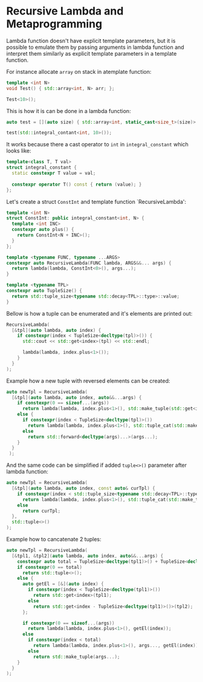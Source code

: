 # Recursive Lambda and Metaprogramming

Lambda function doesn't have explicit template parameters, but it is possible to emulate them by passing arguments in lambda function and interpret them similarly as explicit template parameters in a template function.

For instance allocate `array` on stack in atemplate function:
```C++
template <int N>
void Test() { std::array<int, N> arr; };

Test<10>();
```
This is how it is can be done in a lambda function:

```C++
auto test = [](auto size) { std::array<int, static_cast<size_t>(size)> arr; };

test(std::integral_contant<int, 10>());
```
It works because there a cast operator to `int` in `integral_constant` which looks like:
```C++
template<class T, T val>
struct integral_constant {	
  static constexpr T value = val;
  
  constexpr operator T() const { return (value); }
};
```

Let's create a struct `ConstInt` and template function `RecursiveLambda':
```C++
template <int N>
struct ConstInt: public integral_constant<int, N> {
  template <int INC>
  constexpr auto plus() { 
    return ConstInt<N + INC>(); 
  }
};

template <typename FUNC, typename ...ARGS>
constexpr auto RecursiveLambda(FUNC lambda, ARGS&&... args) { 
  return lambda(lambda, ConstInt<0>(), args...); 
}

template <typename TPL>
constexpr auto TupleSize() { 
  return std::tuple_size<typename std::decay<TPL>::type>::value; 
}

```

Bellow is how a tuple can be enumerated and it's elements are printed out:
```C++
RecursiveLambda(
  [&tpl](auto lambda, auto index) {
    if constexpr(index < TupleSize<decltype(tpl)>()) {
      std::cout << std::get<index>(tpl) << std::endl;

      lambda(lambda, index.plus<1>());
    }
  }
);
```

Example how a new tuple with reversed elements can be created:

```C++
auto newTpl = RecursiveLambda(
  [&tpl](auto lambda, auto index, auto&&...args) {
    if constexpr(0 == sizeof...(args))
      return lambda(lambda, index.plus<1>(), std::make_tuple(std::get<index>(tpl)));
    else {
      if constexpr(index < TupleSize<decltype(tpl)>())
        return lambda(lambda, index.plus<1>(), std::tuple_cat(std::make_tuple(std::get<index>(tpl)), args...));
      else
        return std::forward<decltype(args)...>(args...);
    }
  }
 ); 
```

And the same code can be simplified if added `tuple<>()` parameter after lambda function:
```C++
auto newTpl = RecursiveLambda(
  [&tpl](auto lambda, auto index, const auto& curTpl) {
    if constexpr(index < std::tuple_size<typename std::decay<TPL>::type>::value)
      return lambda(lambda, index.plus<1>(), std::tuple_cat(std::make_tuple(std::get<index>(tpl)), curTpl));
    else
      return curTpl;
  },
  std::tuple<>()
);
```

Example how to cancatenate 2 tuples:
```C++
auto newTpl = RecursiveLambda(
  [&tpl1, &tpl2](auto lambda, auto index, auto&&...args) {
    constexpr auto total = TupleSize<decltype(tpl1)>() + TupleSize<decltype(tpl2)>();
    if constexpr(0 == total)
      return std::tuple<>();
    else {
      auto getEl = [&](auto index) {
        if constexpr(index < TupleSize<decltype(tpl1)>())
          return std::get<index>(tpl1);
        else
          return std::get<index - TupleSize<decltype(tpl1)>()>(tpl2);
      };

      if constexpr(0 == sizeof...(args))
        return lambda(lambda, index.plus<1>(), getEl(index));
      else
        if constexpr(index < total)
          return lambda(lambda, index.plus<1>(), args..., getEl(index));
        else
          return std::make_tuple(args...);
    }
  }
);

```
